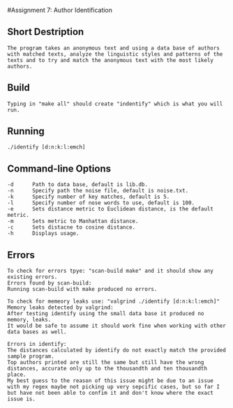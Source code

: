 #Assignment 7: Author Identification
	
## Short Destription
	The program takes an anonymous text and using a data base of authors with matched texts, analyze the linguistic styles and patterns of the texts and to try and match the anonymous text with the most likely authors. 

## Build
	Typing in "make all" should create "indentify" which is what you will run.

## Running
	./identify [d:n:k:l:emch]

## Command-line Options
	-d      Path to data base, default is lib.db.
	-n      Specify path the noise file, default is noise.txt.
	-k      Specify number of key matches, default is 5.
	-l      Specify number of nose words to use, default is 100.
	-e      Sets distance metric to Euclidean distance, is the default metric.
	-m      Sets metric to Manhattan distance.
	-c      Sets distacne to cosine distance.
	-h      Displays usage.

## Errors
	To check for errors tpye: "scan-build make" and it should show any existing errors.
	Errors found by scan-build:
	Running scan-build with make produced no errors.

	To check for memeory leaks use: "valgrind ./identify [d:n:k:l:emch]"
	Memory leaks detected by valgrind: 
	After testing identify using the small data base it produced no memory, leaks.
	It would be safe to assume it should work fine when working with other data bases as well.

	Errors in identify:
	The distances calculated by identify do not exactly match the provided sample program.
	Top authors printed are still the same but still have the wrong distances, accurate only up to the thousandth and ten thousandth place.
	My best guess to the reason of this issue might be due to an issue with my regex maybe not picking up very sepcific cases, but so far I but have not been able to confim it and don't know where the exact issue is.

